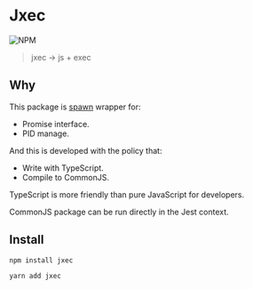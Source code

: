 # Jxec

![NPM](https://img.shields.io/npm/l/jxec?style=flat-square)

> jxec -> js + exec

## Why

This package is [spawn](https://nodejs.org/api/child_process.html#child_processspawncommand-args-options) wrapper for:

- Promise interface.
- PID manage.

And this is developed with the policy that:

- Write with TypeScript.
- Compile to CommonJS.

TypeScript is more friendly than pure JavaScript for developers.

CommonJS package can be run directly in the Jest context.

## Install

```
npm install jxec
```

```
yarn add jxec
```

